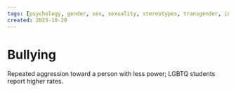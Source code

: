 ```yaml
---
tags: [psychology, gender, sex, sexuality, stereotypes, transgender, intersex, orientation, sexism, masculinity, STEM]
created: 2025-10-20
---
```

# Bullying

Repeated aggression toward a person with less power; LGBTQ students report higher rates.
